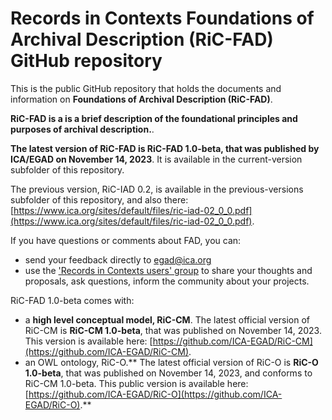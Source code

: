 # Records in Contexts Foundations of Archival Description (RiC-FAD) GitHub repository

This is the public GitHub repository that holds the documents and information on **Foundations of Archival Description (RiC-FAD)**.

**RiC-FAD is a is a brief description of the foundational principles and purposes of archival description.**.

**The latest version of RiC-FAD is RiC-FAD 1.0-beta, that was published by ICA/EGAD on November 14, 2023**. It is available in the current-version subfolder of this repository.

The previous version, RiC-IAD 0.2, is available in the previous-versions subfolder of this repository, and also there: 
[https://www.ica.org/sites/default/files/ric-iad-02_0_0.pdf](https://www.ica.org/sites/default/files/ric-iad-02_0_0.pdf).

If you have questions or comments about FAD, you can:
- send your feedback directly to egad@ica.org
- use the ['Records in Contexts users' group](https://groups.google.com/g/Records_in_Contexts_users) to share your thoughts and proposals, ask questions, inform the community about your projects.

RiC-FAD 1.0-beta comes with:
- a **high level conceptual model, RiC-CM**. The latest official version of RiC-CM is **RiC-CM 1.0-beta**, that was published on November 14, 2023. This version is available here: [https://github.com/ICA-EGAD/RiC-CM](https://github.com/ICA-EGAD/RiC-CM).
- an OWL ontology, RiC-O.**
The latest official version of RiC-O is **RiC-O 1.0-beta**, that was published on November 14, 2023, and conforms to RiC-CM 1.0-beta. This public version is available here: [https://github.com/ICA-EGAD/RiC-O](https://github.com/ICA-EGAD/RiC-O).**

